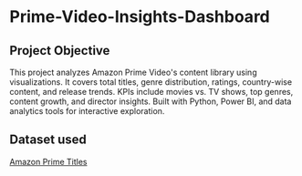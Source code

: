 # Prime-Video-Insights-Dashboard
## Project Objective
This project analyzes Amazon Prime Video's content library using visualizations. It covers total titles, genre distribution, ratings, country-wise content, and release trends. KPIs include movies vs. TV shows, top genres, content growth, and director insights. Built with Python, Power BI, and data analytics tools for interactive exploration.
## Dataset used
<a href="https://github.com/IshaGala/Prime-Video-Insights-Dashboard/blob/main/amazon_prime_titles.csv">Amazon Prime Titles</a>
